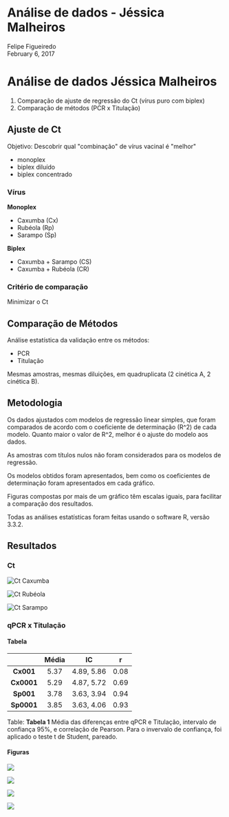# Análise de dados - Jéssica Malheiros
Felipe Figueiredo  
February 6, 2017  

# Análise de dados Jéssica Malheiros

1. Comparação de ajuste de regressão do Ct (vírus puro com biplex)
2. Comparação de métodos (PCR x Titulação)

## Ajuste de Ct ##

Objetivo: Descobrir qual "combinação" de vírus vacinal é "melhor"
- monoplex
- biplex diluído
- biplex concentrado

### Vírus ###

**Monoplex**

- Caxumba (Cx)
- Rubéola (Rp)
- Sarampo (Sp)

**Biplex**

- Caxumba + Sarampo (CS)
- Caxumba + Rubéola (CR)

### Critério de comparação ###

Minimizar o Ct

## Comparação de Métodos ##

Análise estatística da validação entre os métodos:

- PCR
- Titulação

Mesmas amostras, mesmas diluições, em quadruplicata (2 cinética A, 2 cinética B).

## Metodologia ##

Os dados ajustados com modelos de regressão linear simples, que foram comparados de acordo com o coeficiente de determinação (R^2) de cada modelo.
Quanto maior o valor de R^2, melhor é o ajuste do modelo aos dados.

As amostras com títulos nulos não foram considerados para os modelos de regressão.

Os modelos obtidos foram apresentados, bem como os coeficientes de determinação foram apresentados em cada gráfico.

Figuras compostas por mais de um gráfico têm escalas iguais, para facilitar a comparação dos resultados.

Todas as análises estatísticas foram feitas usando o software R, versão 3.3.2.

## Resultados ##

### Ct ###

![Ct Caxumba](../figuras/ct-caxumba.png)

![Ct Rubéola](../figuras/ct-rubeola.png)

![Ct Sarampo](../figuras/ct-sarampo.png)

### qPCR x Titulação ###

#### Tabela ####

|    &nbsp;    |  Média  |     IC     |  r   |
|:------------:|:-------:|:----------:|:----:|
|  **Cx001**   |  5.37   | 4.89, 5.86 | 0.08 |
|  **Cx0001**  |  5.29   | 4.87, 5.72 | 0.69 |
|  **Sp001**   |  3.78   | 3.63, 3.94 | 0.94 |
|  **Sp0001**  |  3.85   | 3.63, 4.06 | 0.93 |

Table: **Tabela 1** Média das diferenças entre qPCR e Titulação, intervalo de confiança 95%, e correlação de Pearson. Para o invervalo de confiança, foi aplicado o teste t de Student, pareado. 

#### Figuras ####

![](../figuras/mc_cx_001_pool.png)

![](../figuras/mc_cx_0001_pool.png)

![](../figuras/mc_sp_001_pool.png)

![](../figuras/mc_sp_0001_pool.png)



